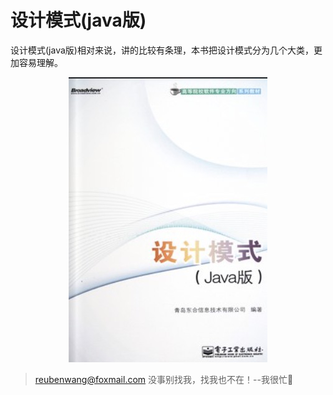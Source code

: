 # 设计模式(java版)
设计模式(java版)相对来说，讲的比较有条理，本书把设计模式分为几个大类，更加容易理解。

<div align="center">  

<img src="https://github.com/luobotiantang/DesignPatterns/blob/master/img/DesignPatternJavaVersion.jpg"/> 

</div>


> reubenwang@foxmail.com
> 没事别找我，找我也不在！--我很忙🦆